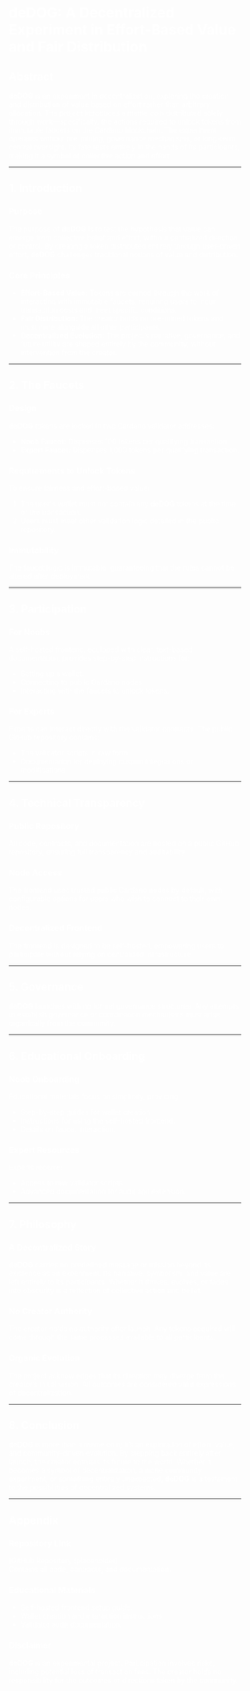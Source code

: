 <div style="background: rgba(255, 255, 255, 0.1) url('[https://raw.githubusercontent.com/deDOG-MEME/deDOG/main/logo/reduced_deDOG.png]') no-repeat center center; background-size: cover; padding: 20px; color: white; min-height: 100vh;">
  
# deDOG: A Decentralized Experiment in Effort-Based Value and Fair Distribution

## Abstract
**deDOG** is an experiment in decentralization, exploring the creation and distribution of value based on effort rather than arbitrary allocation. The project introduces a meme coin distributed solely through work—specifically, the actions required to unlock tokens from immutable faucets on the Cardano blockchain. The experiment operates without pre-mining, governance mechanisms, or long-term central oversight. Its fate rests entirely in the hands of its participants, making it a symbol of collective action and effort.

---

## 1. Introduction

### Purpose
The purpose of **deDOG** is to test the hypothesis that value can emerge from collective belief and effort, without centralized direction or control. By creating a token distributed entirely through user-driven effort, **deDOG** challenges traditional notions of value and distribution.

### Core Principles
- **Effort-Based Value:** Tokens are earned through the work of interacting with immutable faucets, requiring users to incur transaction costs and meet specific conditions.
- **Fair Distribution:** The creator holds no pre-mined tokens and must mine alongside all other participants.
- **Decentralized Evolution:** The project’s narrative, governance, and future utility are shaped entirely by the community, without intervention from the creator.

---

## 2. The Faucets

### Design
**deDOG** tokens are locked in two Cardano validator addresses:
- **Noob Faucet:** Dispenses 100 tokens per qualifying transaction.
- **Expert Faucet:** Dispenses 1,000 tokens per qualifying transaction.

### Requirements to Unlock Tokens
To ensure fairness and effort-based value:
1. The user's wallet must not contain any **deDOG** tokens at the time of the transaction.
2. Users must meet other validation logic detailed in the public repository.

### Immutability
The faucet logic is immutable, guaranteeing that the rules cannot be altered after deployment.

---

## 3. Participation

### For Noobs
A self-hosted frontend, equipped with clear, text-based documentation, provides step-by-step instructions for:
- Setting up a wallet.
- Connecting to public Cardano nodes.
- Interacting with the faucets to unlock tokens.

### For Experts
Experts can interact directly with the validator contracts. The public GitHub repository contains:
- The validator scripts in raw form.
- Documentation for deploying custom integrations or modifications.

---

## 4. Technical Transparency

### Public Repository
All code, contracts, and documentation are hosted on a public GitHub repository, ensuring full transparency and auditability.

### Node Access
The frontend uses trusted public Cardano nodes by default, with configurable options for users who wish to connect to their own nodes.

### Decentralized Frontend
The frontend is designed to be self-hosted, empowering users to participate without relying on centralized infrastructure.

---

## 5. Governance
**deDOG** launches with no formal governance structures. Any attempts to establish governance or coordination mechanisms must arise organically from the community.

---

## 6. Educational Onboarding

### Noob Onboarding
Educational materials focus on simplicity, providing:
- Step-by-step guides for wallet creation.
- Instructions for using the self-hosted frontend.
- Details on faucet interaction.

### Expert Resources
Experts receive:
- Access to raw validator scripts.
- Advanced documentation for audit and extension.

---

## 7. Philosophy

### A Decentralized Story
**deDOG** carries no predefined message or mission beyond its existence as an experiment. Its narrative, symbolism, and value are left entirely to its participants. Whether it thrives, evolves, or fades into obscurity is a reflection of collective action and belief.

### No Creator Authority
The creator holds no authority after launch. Any tokens acquired will come through the same processes available to all participants.

### Organic Evolution
The project acknowledges that its direction may diverge from the creator’s initial vision. All outcomes are considered valid expressions of decentralization.

---

## 8. Conclusion
**deDOG** is more than a meme coin; it’s an exploration of effort, value, and community-driven evolution. By stepping back entirely after launch, the creator entrusts its future to the world. Whether it becomes a symbol of decentralization, a niche community experiment, or something entirely unexpected, **deDOG** is a testament to the possibilities of decentralized systems.

---

## Appendix

### Repository Link
[GitHub Repository (placeholder)]  
Contains all code, contracts, and documentation.

### Educational Materials
- Self-hosted frontend setup guide.
- Wallet creation and interaction instructions.
- Validator audit documentation.

### Disclaimer
**deDOG** is an experimental project. Participation involves risks, including potential loss of transaction fees. The creator holds no responsibility for the outcomes or directions taken by the community.

</div>
